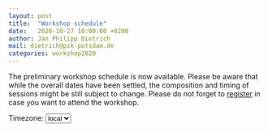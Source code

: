 ```yaml
---
layout: post
title:  "Workshop schedule"
date:   2020-10-27 10:00:00 +0200
author: Jan Philipp Dietrich
mail: dietrich@pik-potsdam.de
categories: workshop2020
---
```


<link href='https://cdn.jsdelivr.net/npm/fullcalendar@5.3.1/main.min.css' rel='stylesheet' />
<script src='https://cdn.jsdelivr.net/npm/fullcalendar@5.3.1/main.min.js'></script>


<script>

  document.addEventListener('DOMContentLoaded', function() {
    var initialTimeZone = 'local';
    var timeZoneSelectorEl = document.getElementById('timezone-selector');
    var loadingEl = document.getElementById('loading');
    var calendarEl = document.getElementById('calendar');

    var calendar = new FullCalendar.Calendar(calendarEl, {
      timeZone: initialTimeZone,
      initialView: 'listYear',
      initialDate: '2020-12-07',
      headerToolbar: '',
      navLinks: true, // can click day/week names to navigate views
      editable: false,
      selectable: true,
      eventLimit: true, 
      events: "../../../../calendar-data/index.htm",
      eventTimeFormat: { hour: 'numeric', minute: '2-digit', timeZoneName: 'short' },
    });

    calendar.render();

    // when the timezone selector changes, dynamically change the calendar option
    timeZoneSelectorEl.addEventListener('change', function() {
      calendar.setOption('timeZone', this.value);
    });
  });

</script>


The preliminary workshop schedule is now available. Please be aware that while the overall dates have been settled, the composition and timing of sessions might be still subject to change. Please do not forget to [register] in case you want to attend the workshop. 

<div style="padding:0 0 15px 0;">
    Timezone:
    <select id='timezone-selector'>
      <option value='local'>local</option>
      <option value='UTC'>UTC</option>
    </select>
</div>


<div id="calendar"></div>

[register]:../26/registration-online.html


